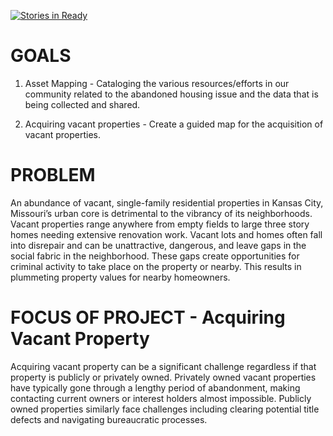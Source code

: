 

[![Stories in Ready](https://badge.waffle.io/codeforkansascity/Vacant2Vibrant.svg?label=ready&title=Ready)](http://waffle.io/codeforkansascity/Vacant2Vibrant)

GOALS
======

1. Asset Mapping - Cataloging the various resources/efforts in our community related to the abandoned housing issue and the data that is being collected and shared. 

2. Acquiring vacant properties - Create a guided map for the acquisition of vacant properties.  

PROBLEM
=======

An abundance of vacant, single-family residential properties in Kansas City, Missouri’s urban core is detrimental to the vibrancy of its neighborhoods.
Vacant properties range anywhere from empty fields to large three story homes needing extensive renovation work.  Vacant lots and homes often fall into disrepair and can be unattractive, dangerous, and leave gaps in the social fabric in the neighborhood.  These gaps create opportunities for criminal activity to take place on the property or nearby.  This results in plummeting property values for nearby homeowners.

FOCUS OF PROJECT - Acquiring  Vacant Property
=============================================

Acquiring vacant property can be a significant challenge regardless if that property is publicly or privately owned. Privately owned vacant properties have typically gone through a lengthy period of abandonment, making contacting current owners or interest holders almost impossible. Publicly owned properties similarly face challenges including clearing potential title defects and navigating bureaucratic processes.
